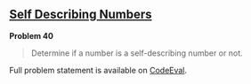 [Self Describing Numbers][ce]
-----------------------------

**Problem 40**

> Determine if a number is a self-describing number or not.

Full problem statement is available on [CodeEval][ce].

[ce]: https://www.codeeval.com/browse/40/
      "View problem statement on CodeEval"
